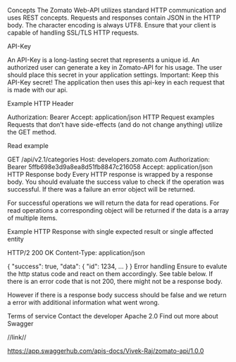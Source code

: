 Concepts
The Zomato Web-API utilizes standard HTTP communication and uses REST concepts. Requests and responses contain JSON in the HTTP body. The character encoding is always UTF8. Ensure that your client is capable of handling SSL/TLS HTTP requests.

API-Key

An API-Key is a long-lasting secret that represents a unique id. An authorized user can generate a key in Zomato-API for his usage. The user should place this secret in your application settings. Important: Keep this API-Key secret! The application then uses this api-key in each request that is made with our api.

Example HTTP Header

Authorization: Bearer <API-Key or Access Token>
Accept: application/json
HTTP Request examples
Requests that don’t have side-effects (and do not change anything) utilize
the GET method.

Read example

GET /api/v2.1/categories
Host: developers.zomato.com
Authorization: Bearer 5ffb698e3d9a8ea8d51fb8847c216058
Accept: application/json
HTTP Response body
Every HTTP response is wrapped by a response body. You should evaluate the success value to check if the operation was successful. If there was a failure an error object will be returned.

For successful operations we will return the data for read operations. For read operations a corresponding object will be returned if the data is a array of multiple items.

Example HTTP Response with single expected result or single affected entity

HTTP/2 200 OK
Content-Type: application/json

{
    "success": true,
    "data": {
        "id": 1234,
         ...
    }
}
Error handling
Ensure to evalute the http status code and react on them accordingly. See table below. If there is an error code that is not 200, there might not be a response body.

However if there is a response body success should be false and we return a error with additional information what went wrong.

Terms of service
Contact the developer
Apache 2.0
Find out more about Swagger

//link//

https://app.swaggerhub.com/apis-docs/Vivek-Raj/zomato-api/1.0.0

